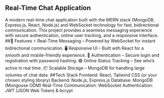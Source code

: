 ## Real-Time Chat Application
A modern real-time chat application built with the MERN stack (MongoDB, Express.js, React, Node.js) and WebSocket technology for fast, bidirectional communication.
This project provides a seamless messaging experience with secure authentication, online user tracking, and a responsive interface.
##🚀 Features
⚡ Real-Time Messaging – Powered by WebSocket for instant bidirectional communication.
🖥️ Responsive UI – Built with React for a smooth and mobile-friendly experience.
🔐 Authentication – Secure login and registration with password hashing.
🟢 Online Status Tracking – See who’s active in real time.
📦 Scalable Storage – MongoDB for handling large volumes of chat data.
##Tech Stack
Frontend: React, Tailwind CSS (or your chosen styling library)
Backend: Node.js, Express.js
Database: MongoDB (Mongoose ODM)
Real-Time Communication: WebSocket
Authentication: JWT (JSON Web Token) & bcrypt
